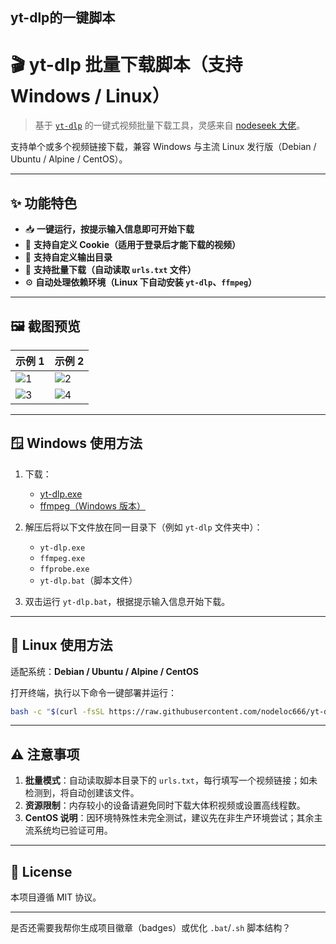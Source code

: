yt-dlp的一键脚本
---

# 🎬 yt-dlp 批量下载脚本（支持 Windows / Linux）

> 基于 [`yt-dlp`](https://github.com/yt-dlp/yt-dlp) 的一键式视频批量下载工具，灵感来自 [nodeseek 大佬](https://www.nodeseek.com/post-334093-2#15)。

支持单个或多个视频链接下载，兼容 Windows 与主流 Linux 发行版（Debian / Ubuntu / Alpine / CentOS）。

---

## ✨ 功能特色

* 📥 **一键运行，按提示输入信息即可开始下载**
* 🍪 **支持自定义 Cookie（适用于登录后才能下载的视频）**
* 📂 **支持自定义输出目录**
* 📃 **支持批量下载（自动读取 `urls.txt` 文件）**
* ⚙️ **自动处理依赖环境（Linux 下自动安装 `yt-dlp`、`ffmpeg`）**

---

## 🖼️ 截图预览

| 示例 1                                                                | 示例 2                                                                |
| ------------------------------------------------------------------- | ------------------------------------------------------------------- |
| ![1](https://img.cccd.cloudns.be/file/1746720584399_1000193433.jpg) | ![2](https://img.cccd.cloudns.be/file/1746720581006_1000193434.jpg) |
| ![3](https://img.cccd.cloudns.be/file/1746720588978_1000193428.jpg) | ![4](https://img.cccd.cloudns.be/file/1746720587272_1000193427.jpg) |

---

## 🪟 Windows 使用方法

1. 下载：

   * [yt-dlp.exe](https://github.com/yt-dlp/yt-dlp)
   * [ffmpeg（Windows 版本）](https://www.gyan.dev/ffmpeg/builds/ffmpeg-git-full.7z)

2. 解压后将以下文件放在同一目录下（例如 `yt-dlp` 文件夹中）：

   * `yt-dlp.exe`
   * `ffmpeg.exe`
   * `ffprobe.exe`
   * `yt-dlp.bat`（脚本文件）

3. 双击运行 `yt-dlp.bat`，根据提示输入信息开始下载。

---

## 🐧 Linux 使用方法

适配系统：**Debian / Ubuntu / Alpine / CentOS**

打开终端，执行以下命令一键部署并运行：

```bash
bash -c "$(curl -fsSL https://raw.githubusercontent.com/nodeloc666/yt-dlp-script/main/install.sh)"

```

---

## ⚠️ 注意事项

1. **批量模式**：自动读取脚本目录下的 `urls.txt`，每行填写一个视频链接；如未检测到，将自动创建该文件。
2. **资源限制**：内存较小的设备请避免同时下载大体积视频或设置高线程数。
3. **CentOS 说明**：因环境特殊性未完全测试，建议先在非生产环境尝试；其余主流系统均已验证可用。

---

## 📄 License

本项目遵循 MIT 协议。

---

是否还需要我帮你生成项目徽章（badges）或优化 `.bat`/`.sh` 脚本结构？
